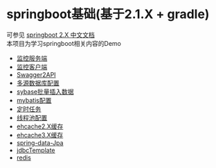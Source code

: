 # springboot基础(基于2.1.X + gradle)  
可参见 [springboot 2.X 中文文档](https://legacy.gitbook.com/book/docshome/springboot/details)  
本项目为学习springboot相关内容的Demo  
- [监控服务端](https://github.com/leowy/springboot/tree/master/springboot-admin-server) 
- [监控客户端](https://github.com/leowy/springboot/tree/master/springboot-admin-client)
- [Swagger2API](https://github.com/leowy/springboot/tree/master/springboot-swagger2)
- [多源数据库配置](https://github.com/leowy/springboot/tree/master/springboot-multidatasource)
- [sybase批量插入数据](https://github.com/leowy/springboot/tree/master/springboot-mybatis-batch)
- [mybatis配置](https://github.com/leowy/springboot/tree/master/springboot-mybatis)
- [定时任务](https://github.com/leowy/springboot/tree/master/springboot-scheduler)
- [线程池配置](https://github.com/leowy/springboot/tree/master/springboot-threadpool)
- [ehcache2.X缓存](https://github.com/leowy/springboot/tree/master/springboot-cache-ehcache2)
- [ehcache3.X缓存](https://github.com/leowy/springboot/tree/master/springboot-cache-ehcache3)
- [spring-data-Jpa](https://github.com/leowy/springboot/tree/master/springboot-data-jpa)
- [jdbcTemplate](https://github.com/leowy/springboot/tree/master/springboot-jdbctemplate)
- [redis](https://github.com/leowy/springboot/tree/master/springboot-data-redis)